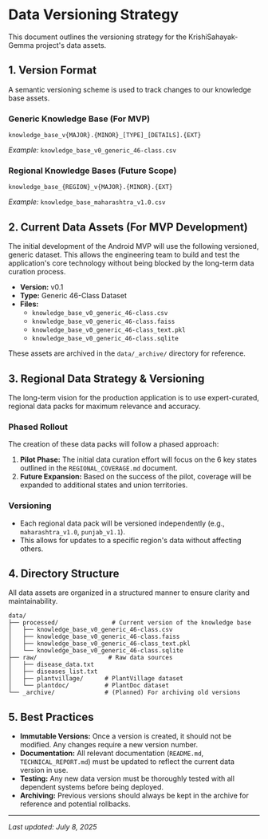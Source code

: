 # Data Versioning Strategy

This document outlines the versioning strategy for the KrishiSahayak-Gemma project's data assets.

## 1. Version Format

A semantic versioning scheme is used to track changes to our knowledge base assets.

### Generic Knowledge Base (For MVP)
```
knowledge_base_v{MAJOR}.{MINOR}_[TYPE]_[DETAILS].{EXT}
```
*Example:* `knowledge_base_v0_generic_46-class.csv`

### Regional Knowledge Bases (Future Scope)
```
knowledge_base_{REGION}_v{MAJOR}.{MINOR}.{EXT}
```
*Example:* `knowledge_base_maharashtra_v1.0.csv`

## 2. Current Data Assets (For MVP Development)

The initial development of the Android MVP will use the following versioned, generic dataset. This allows the engineering team to build and test the application's core technology without being blocked by the long-term data curation process.

- **Version:** v0.1
- **Type:** Generic 46-Class Dataset
- **Files:**
  - `knowledge_base_v0_generic_46-class.csv`
  - `knowledge_base_v0_generic_46-class.faiss`
  - `knowledge_base_v0_generic_46-class_text.pkl`
  - `knowledge_base_v0_generic_46-class.sqlite`

These assets are archived in the `data/_archive/` directory for reference.

## 3. Regional Data Strategy & Versioning

The long-term vision for the production application is to use expert-curated, regional data packs for maximum relevance and accuracy.

### Phased Rollout

The creation of these data packs will follow a phased approach:

1. **Pilot Phase:** The initial data curation effort will focus on the 6 key states outlined in the `REGIONAL_COVERAGE.md` document.
2. **Future Expansion:** Based on the success of the pilot, coverage will be expanded to additional states and union territories.

### Versioning

- Each regional data pack will be versioned independently (e.g., `maharashtra_v1.0`, `punjab_v1.1`).
- This allows for updates to a specific region's data without affecting others.

## 4. Directory Structure

All data assets are organized in a structured manner to ensure clarity and maintainability.

```
data/
├── processed/               # Current version of the knowledge base
│   ├── knowledge_base_v0_generic_46-class.csv
│   ├── knowledge_base_v0_generic_46-class.faiss
│   ├── knowledge_base_v0_generic_46-class_text.pkl
│   └── knowledge_base_v0_generic_46-class.sqlite
├── raw/                    # Raw data sources
│   ├── disease_data.txt
│   ├── diseases_list.txt
│   ├── plantvillage/      # PlantVillage dataset
│   └── plantdoc/          # PlantDoc dataset
└── _archive/              # (Planned) For archiving old versions
```

## 5. Best Practices

- **Immutable Versions:** Once a version is created, it should not be modified. Any changes require a new version number.
- **Documentation:** All relevant documentation (`README.md`, `TECHNICAL_REPORT.md`) must be updated to reflect the current data version in use.
- **Testing:** Any new data version must be thoroughly tested with all dependent systems before being deployed.
- **Archiving:** Previous versions should always be kept in the archive for reference and potential rollbacks.

---
*Last updated: July 8, 2025*
